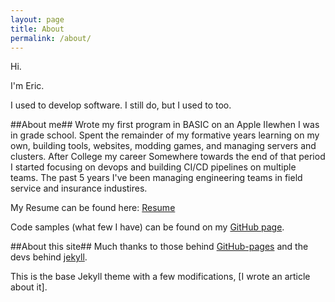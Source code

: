 ```yaml
---
layout: page
title: About
permalink: /about/
---
```


Hi.

I'm Eric.

I used to develop software. I still do, but I used to too. 

##About me##
Wrote my first program in BASIC on an Apple IIewhen I was in grade school.  Spent the remainder of my formative years learning on my own, building tools, websites, modding games, and managing servers and clusters. After College my career Somewhere towards the end of that period I started focusing on devops and building CI/CD pipelines on multiple teams. The past 5 years I've been managing engineering teams in field service and insurance industires.

My Resume can be found here: [Resume](http://ericvanberg.com/resume)

Code samples (what few I have) can be found on my [GitHub page](https://github.com/evanberg).

##About this site##
Much thanks to those behind [GitHub-pages](https://help.github.com/articles/what-is-github-pages/) and the devs behind [jekyll](https://github.com/jekyll).

This is the base Jekyll theme with a few modifications, [I wrote an article about it].